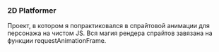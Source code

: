 ### 2D Platformer
Проект, в котором я попрактиковался в спрайтовой анимации для персонажа на чистом JS.
Вся магия рендера спрайтов завязана на функции requestAnimationFrame.
